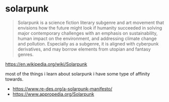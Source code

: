 # solarpunk

> Solarpunk is a science fiction literary subgenre and art movement that envisions how the future might look if humanity succeeded in solving major contemporary challenges with an emphasis on sustainability, human impact on the environment, and addressing climate change and pollution. Especially as a subgenre, it is aligned with cyberpunk derivatives, and may borrow elements from utopian and fantasy genres.

https://en.wikipedia.org/wiki/Solarpunk

most of the things i learn about solarpunk i have some type of affinity towards.

- https://www.re-des.org/a-solarpunk-manifesto/
- https://www.appropedia.org/Solarpunk
